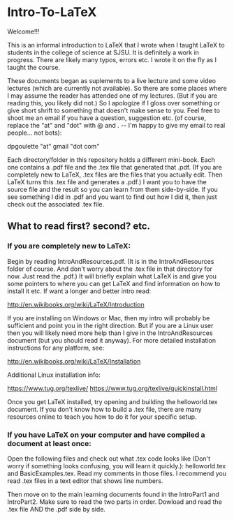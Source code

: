 # Intro-To-LaTeX
Welcome!!!

This is an informal introduction to LaTeX that I wrote when I taught LaTeX to students in the college of science at SJSU.  It is definitely a work in progress.  There are likely many typos, errors etc.  I wrote it on the fly as I taught the course.

These documents began as suplements to a live lecture and some video lectures (which are currently not available).  So there are some places where I may assume the reader has attended one of my lectures.  (But if you are reading this, you likely did not.)  So I apologize if I gloss over something or give short shrift to something that doesn't make sense to you.  Feel free to shoot me an email if you have a question, suggestion etc. (of course, replace the "at" and "dot" with @ and . -- I'm happy to give my email to real people... not bots):

dpgoulette "at" gmail "dot com"

Each directory/folder in this repository holds a different mini-book.  Each one contains a .pdf file and the .tex file that generated that .pdf.  (If you are completely new to LaTeX, .tex files are the files that you actually edit.  Then LaTeX turns this .tex file and generates a .pdf.)  I want you to have the source file and the result so you can learn from them side-by-side.  If you see something I did in .pdf and you want to find out how I did it, then just check out the associated .tex file.

## What to read first? second? etc.

### If you are completely new to LaTeX:
Begin by reading IntroAndResources.pdf. (It is in the IntroAndResources folder of course.  And don't worry about the .tex file in that directory for now. Just read the .pdf.)  It will briefly explain what LaTeX is and give you some pointers to where you can get LaTeX and find information on how to install it etc.  If want a longer and better intro read:

http://en.wikibooks.org/wiki/LaTeX/Introduction

If you are installing on Windows or Mac, then my intro will probably be sufficient and point you in the right direction.  But if you are a Linux user then you will likely need more help than I give in the IntroAndResources document (but you should read it anyway).  For more detailed installation instructions for any platform, see:

http://en.wikibooks.org/wiki/LaTeX/Installation

Additional Linux installation info:

https://www.tug.org/texlive/
https://www.tug.org/texlive/quickinstall.html

Once you get LaTeX installed, try opening and building the helloworld.tex document.  If you don't know how to build a .tex file, there are many resources online to teach you how to do it for your specific setup.

### If you have LaTeX on your computer and have compiled a document at least once:

Open the following files and check out what .tex code looks like (Don't worry if something looks confusing, you will learn it quickly.):  helloworld.tex and BasicExamples.tex.  Read my comments in those files.  I recommend you read .tex files in a text editor that shows line numbers.  

Then move on to the main learning documents found in the IntroPart1 and IntroPart2.  Make sure to read the two parts in order.  Dowload and read the .tex file AND the .pdf side by side.


